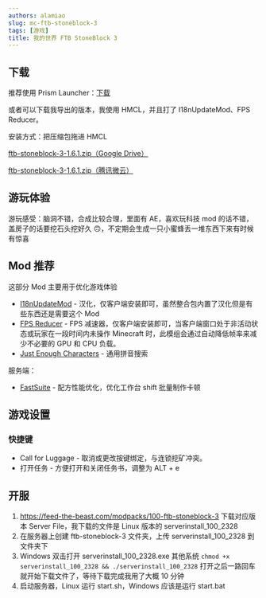 ```yaml
---
authors: alamiao
slug: mc-ftb-stoneblock-3
tags: [游戏]
title: 我的世界 FTB StoneBlock 3
---
```


## 下载

推荐使用 Prism Launcher：[下载](https://prismlauncher.org/download/)

或者可以下载我导出的版本，我使用 HMCL，并且打了 I18nUpdateMod、FPS Reducer。

<!-- truncate -->

安装方式：把压缩包拖进 HMCL

[ftb-stoneblock-3-1.6.1.zip（Google Drive）](https://drive.google.com/file/d/1H_iNdHvbbVnX6FX6HojBGrMAh7ehnrxA/view?usp=sharing)

[ftb-stoneblock-3-1.6.1.zip（腾讯微云）](https://share.weiyun.com/9xANgAyq)

## 游玩体验

游玩感受：脑洞不错，合成比较合理，里面有 AE，喜欢玩科技 mod 的话不错，盖房子的话要挖石头挖好久 🙃，不定期会生成一只小蜜蜂丢一堆东西下来有时候有惊喜

## Mod 推荐

这部分 Mod 主要用于优化游戏体验

- [I18nUpdateMod](https://www.mcmod.cn/class/1188.html) - 汉化，仅客户端安装即可，虽然整合包内置了汉化但是有些东西还是需要这个 Mod
- [FPS Reducer](https://www.mcmod.cn/class/1815.html) - FPS 减速器，仅客户端安装即可，当客户端窗口处于非活动状态或玩家在一段时间内未操作 Minecraft 时，此模组会通过自动降低帧率来减少不必要的 GPU 和 CPU 负载。
- [Just Enough Characters](https://www.mcmod.cn/class/840.html) - 通用拼音搜索

服务端：

- [FastSuite](https://www.mcmod.cn/class/3822.html) - 配方性能优化，优化工作台 shift 批量制作卡顿

## 游戏设置

### 快捷键

- Call for Luggage - 取消或更改按键绑定，与连锁挖矿冲突。
- 打开任务 - 方便打开和关闭任务书，调整为 ALT + e

## 开服

1. https://feed-the-beast.com/modpacks/100-ftb-stoneblock-3 下载对应版本 Server File，我下载的文件是 Linux 版本的 serverinstall_100_2328
2. 在服务器上创建 ftb-stoneblock-3 文件夹，上传 serverinstall_100_2328 到文件夹下
3. Windows 双击打开 serverinstall_100_2328.exe 其他系统 `chmod +x serverinstall_100_2328 && ./serverinstall_100_2328` 打开之后一路回车就开始下载文件了，等待下载完成我用了大概 10 分钟
4. 启动服务器，Linux 运行 start.sh，Windows 应该是运行 start.bat
